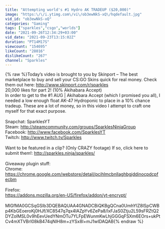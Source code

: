 ```yaml
---
title: "Attempting world's #1 Hydro AK TRADEUP ($20,000)"
image: "https:\/\/i.ytimg.com\/vi\/ob3ewNkS-xQ\/hqdefault.jpg"
vid_id: "ob3ewNkS-xQ"
categories: "Gaming"
tags: ["sparkles","csgo","worlds"]
date: "2021-09-26T12:34:29+03:00"
vid_date: "2021-09-23T13:15:02Z"
duration: "PT14M17S"
viewcount: "154695"
likeCount: "28016"
dislikeCount: "267"
channel: "Sparkles"
---
```

{% raw %}Today’s video is brought to you by Skinport – The best marketplace to buy and sell your CS:GO Skins quick for real money. Check them out here: <a rel="nofollow" target="blank" href="http://www.skinport.com/r/sparkles">http://www.skinport.com/r/sparkles</a><br />20,000 likes for part 2! (10% Akihabara Accept)<br />In order to get to the #1 AUG | Akihabara Accept (which I promised you all), I needed a low enough float AK-47 Hydroponic to place in a 10% chance tradeup. These are a lot of money, so in this video I attempt to craft one myself for that exact purpose.<br /><br />Snapchat: SparklesYT<br />Steam: <a rel="nofollow" target="blank" href="http://steamcommunity.com/groups/SparklesNinjaGroup">http://steamcommunity.com/groups/SparklesNinjaGroup</a><br />Facebook: <a rel="nofollow" target="blank" href="http://www.facebook.com/SparklesYT">http://www.facebook.com/SparklesYT</a><br />Twitch: <a rel="nofollow" target="blank" href="http://www.twitch.tv/Sparkles">http://www.twitch.tv/Sparkles</a><br /><br />Want to be featured in a clip? (Only CRAZY footage) If so, click here to submit them!: <a rel="nofollow" target="blank" href="http://sparkles.ninja/sparkles/">http://sparkles.ninja/sparkles/</a> <br /><br />Giveaway plugin stuff:<br />Chrome: <a rel="nofollow" target="blank" href="https://chrome.google.com/webstore/detail/pcihlmcbnllaghbgjddinocpdcpfecbm">https://chrome.google.com/webstore/detail/pcihlmcbnllaghbgjddinocpdcpfecbm</a><br /><br />Firefox: <br /><a rel="nofollow" target="blank" href="https://addons.mozilla.org/en-US/firefox/addon/yt-encrypt/">https://addons.mozilla.org/en-US/firefox/addon/yt-encrypt/</a><br /><br />MIGfMA0GCSqGSIb3DQEBAQUAA4GNADCBiQKBgQCna0UmhYIZ8lSpCWBp4KbGEoeroKj0HJf/XC8547q7qx4IAZpYv6ZePa8/lxFJaS0Ztju2L59sFRZtQ2DYZolMSL0v9hEevUedYNmOTu7YLFpEWunmKwLhjGGGqFSXm6EOrs+ukPtCv4mXTVBrI08kB474qNlH8m+zYSx8l+mJ1wIDAQAB{% endraw %}
